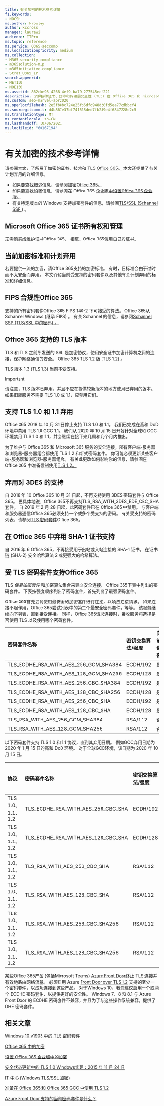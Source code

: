 ```yaml
---
title: 有关加密的技术参考详情
f1.keywords:
- NOCSH
ms.author: krowley
author: kccross
manager: laurawi
audience: ITPro
ms.topic: reference
ms.service: O365-seccomp
ms.localizationpriority: medium
ms.collection:
- M365-security-compliance
- m365solution-mip
- m365initiative-compliance
- Strat_O365_IP
search.appverid:
- MET150
- MOE150
ms.assetid: 862cbe93-4268-4ef9-ba79-277545ecf221
description: 了解各种证书、技术和传输层安全性 (TLS) 在 Office 365 和 Microsoft 365 中用于加密的加密套件。
ms.custom: seo-marvel-apr2020
ms.openlocfilehash: 2e5fb8bc724e25fb6dfd948d20fd5ea77cdbbcf4
ms.sourcegitcommit: d4b867e37bf741528ded7fb289e4f6847228d2c5
ms.translationtype: MT
ms.contentlocale: zh-CN
ms.lasthandoff: 10/06/2021
ms.locfileid: "60167194"
---
```

# <a name="technical-reference-details-about-encryption"></a>有关加密的技术参考详情

请参阅本文，了解用于加密的证书、技术和 TLS [Office 365。](encryption.md) 本文还提供了有关计划弃用的详细信息。
  
- 如果要查找概述信息，请参阅加密[Office 365。](encryption.md)
- 如果要查找设置信息，请参阅在 Office 365 企业版[中设置Office 365 企业版。](set-up-encryption.md)
- 有关特定版本的 Windows 支持加密套件的信息，请参阅[TLS/SSL (Schannel SSP ](/windows/desktop/SecAuthN/cipher-suites-in-schannel)) 。

## <a name="microsoft-office-365-certificate-ownership-and-management"></a>Microsoft Office 365 证书所有权和管理

无需购买或维护证书Office 365。 相反，Office 365使用自己的证书。
  
## <a name="current-encryption-standards-and-planned-deprecations"></a>当前加密标准和计划弃用

若要提供一流的加密，请Office 365支持的加密标准。 有时，旧标准会由于过时而不太安全而弃用。 本文介绍当前受支持的密码套件以及其他有关计划弃用的标准和详细信息。

## <a name="fips-compliance-for-office-365"></a>FIPS 合规性Office 365

支持的所有密码套件Office 365 FIPS 140-2 下可接受的算法。 Office 365从 Schannel Windows (继承 FIPS) 。 有关 Schannel 的信息，请参阅[Schannel SSP (TLS/SSL 中的密码) 。 ](/windows/desktop/SecAuthN/cipher-suites-in-schannel)
  
## <a name="versions-of-tls-supported-by-office-365"></a>Office 365 支持的 TLS 版本

TLS 和 TLS 之前所发送的 SSL 是加密协议，使用安全证书加密计算机之间的连接，保护网络通信的安全。 Office 365 TLS 1.2 版 (TLS 1.2) 。

TLS 版本 1.3 (TLS 1.3) 当前不受支持。

> [!IMPORTANT]
> 请注意，TLS 版本已弃用，并且不应在提供较新版本的地方使用已弃用的版本。 如果旧版服务不需要 TLS 1.0 或 1.1，应禁用它们。
  
## <a name="support-for-tls-10-and-11-deprecation"></a>支持 TLS 1.0 和 1.1 弃用

Office 365 2018 年 10 月 31 日停止支持 TLS 1.0 和 1.1。 我们已完成在高和 DoD 环境中禁用 TLS 1.0 GCC 1.1。 我们从 2020 年 10 月 15 日开始针对全球和 GCC 环境禁用 TLS 1.0 和 1.1，并会继续在接下来几周和几个月内推出。

为了维护与 Office 365 和 Microsoft 365 服务的安全连接，所有客户端-服务器和浏览器-服务器组合都使用 TLS 1.2 和新式密码套件。 你可能必须更新某些客户端-服务器和浏览器-服务器组合。 有关此更改如何影响你的信息，请参阅在 Office 365 中准备强制使用[TLS 1.2。](https://support.microsoft.com/help/4057306/preparing-for-tls-1-2-in-office-365)
  
## <a name="deprecating-support-for-3des"></a>弃用对 3DES 的支持

自 2018 年 10 Office 365 10 月 31 日起，不再支持使用 3DES 密码套件与 Office 365。 更具体地说，Office 365不再支持TLS_RSA_WITH_3DES_EDE_CBC_SHA套件。 自 2019 年 2 月 28 日起，此密码套件已在 Office 365 中禁用。 与客户端和服务器通信Office 365必须支持一个或多个受支持的密码。 有关受支持的密码列表，请参阅[TLS 密码套件](#tls-cipher-suites-supported-by-office-365)Office 365。
  
## <a name="deprecating-sha-1-certificate-support-in-office-365"></a>在 Office 365 中弃用 SHA-1 证书支持

自 2016 年 6 Office 365，不再接受用于出站或入站连接的 SHA-1 证书。 在证书链 (SHA-2) 安全哈希算法 2 或更强大的哈希算法。
  
## <a name="tls-cipher-suites-supported-by-office-365"></a>受 TLS 密码套件支持Office 365

TLS *使用加密套件* 和加密算法集合来建立安全连接。 Office 365下表中列出的密码套件。 下表按强度顺序列出了密码套件，首先列出了最强密码套件。

Office 365首先尝试使用最安全的加密套件进行连接，以响应连接请求。 如果连接不起作用，Office 365尝试列表中的第二个最安全密码套件，等等。 该服务继续向下列表，直到接受连接。 同样，Office 365请求连接时，接收服务将选择是否使用 TLS 以及使用哪个密码套件。

| 密码套件名称 | 密钥交换算法/强度 | 向前保密 | 密码/强度 | 身份验证算法/强度 |
|:-----|:-----|:-----|:-----|:-----|
| TLS_ECDHE_RSA_WITH_AES_256_GCM_SHA384  <br/> | ECDH/192  <br/> | 是  <br/> | AES/256  <br/> | RSA/112  <br/> |
| TLS_ECDHE_RSA_WITH_AES_128_GCM_SHA256  <br/> | ECDH/128  <br/> | 是  <br/> | AES/128  <br/> | RSA/112  <br/> |
| TLS_ECDHE_RSA_WITH_AES_256_CBC_SHA384  <br/> | ECDH/192  <br/> | 是  <br/> | AES/256  <br/> | RSA/112  <br/> |
| TLS_ECDHE_RSA_WITH_AES_128_CBC_SHA256  <br/> | ECDH/128  <br/> | 是  <br/> | AES/128  <br/> | RSA/112  <br/> |
| TLS_ECDHE_RSA_WITH_AES_256_CBC_SHA     <br/> | ECDH/192  <br/> | 是  <br/> | AES/256  <br/> | RSA/112  <br/> |
| TLS_ECDHE_RSA_WITH_AES_128_CBC_SHA     <br/> | ECDH/128  <br/> | 是  <br/> | AES/128  <br/> | RSA/112  <br/> |
| TLS_RSA_WITH_AES_256_GCM_SHA384        <br/> | RSA/112   <br/> | 否   <br/> | AES/256  <br/> | RSA/112  <br/> |
| TLS_RSA_WITH_AES_128_GCM_SHA256        <br/> | RSA/112   <br/> | 否   <br/> | AES/256  <br/> | RSA/112  <br/> |

以下密码套件支持 TLS 1.0 和 1.1 协议，直到其弃用日期。 例如GCC弃用日期为 2020 年 1 月 15 日的高和 DoD 环境。 对于全球GCC环境，该日期为 2020 年 10 月 15 日。

| 协议 | 密码套件名称 | 密钥交换算法/强度 | 向前保密 | 密码/强度 | 身份验证算法/强度 | 
|:-----|:-----|:-----|:-----|:-----|:-----|
| TLS 1.0、1.1、1.2  <br/> | TLS_ECDHE_RSA_WITH_AES_256_CBC_SHA  <br/> | ECDH/192  <br/> | 是  <br/> | AES/256  <br/> | RSA/112  <br/> |
| TLS 1.0、1.1、1.2  <br/> | TLS_ECDHE_RSA_WITH_AES_128_CBC_SHA  <br/> | ECDH/128  <br/> | 是  <br/> | AES/128  <br/> | RSA/112  <br/> |
| TLS 1.0、1.1、1.2  <br/> | TLS_RSA_WITH_AES_256_CBC_SHA        <br/> | RSA/112   <br/> | 否   <br/> | AES/256  <br/> | RSA/112  <br/> |
| TLS 1.0、1.1、1.2  <br/> | TLS_RSA_WITH_AES_128_CBC_SHA        <br/> | RSA/112   <br/> | 否   <br/> | AES/128  <br/> | RSA/112  <br/> |
| TLS 1.0、1.1、1.2  <br/> | TLS_RSA_WITH_AES_256_CBC_SHA256     <br/> | RSA/112   <br/> | 否   <br/> | AES/256  <br/> | RSA/112  <br/> |
| TLS 1.0、1.1、1.2  <br/> | TLS_RSA_WITH_AES_128_CBC_SHA256     <br/> | RSA/112   <br/> | 否   <br/> | AES/256  <br/> | RSA/112  <br/> |

某些Office 365产品 (包括Microsoft Teams) [Azure Front Door](/azure/frontdoor/front-door-overview)终止 TLS 连接并有效地路由网络流量。 必须启用 Azure [Front Door over TLS 1.2](/azure/frontdoor/front-door-faq#what-are-the-current-cipher-suites-supported-by-azure-front-door-) 支持的至少一个密码套件，以成功连接到这些产品。 对于Windows 10，我们建议启用一个或两个 ECDHE 密码套件，以提供更好的安全性。 Windows 7、8 和 8.1 与 Azure Front Door 的 ECDHE 密码套件不兼容，并且为了与这些操作系统兼容，提供了 DHE 密码套件。

## <a name="related-articles"></a>相关文章

[Windows 10 v1903 中的 TLS 密码套件](/windows/win32/secauthn/tls-cipher-suites-in-windows-10-v1903)

[Office 365 中的加密](encryption.md)
  
[设置 Office 365 企业版中的加密](set-up-encryption.md)
  
[安全状态更新中的 TLS 1.0 Windows实现：2015 年 11 月 24 日](https://support.microsoft.com/kb/3117336)
  
[IT 中心 (Windows TLS/SSL 加密) ](/previous-versions/windows/it-pro/windows-vista/cc766285(v=ws.10))
  
[准备在 Office 365 和 Office 365 GCC 中使用 TLS 1.2](/office365/troubleshoot/security/prepare-tls-1.2-in-office-365)

[Azure Front Door 支持的当前密码套件是什么？](/azure/frontdoor/front-door-faq#what-are-the-current-cipher-suites-supported-by-azure-front-door-)
